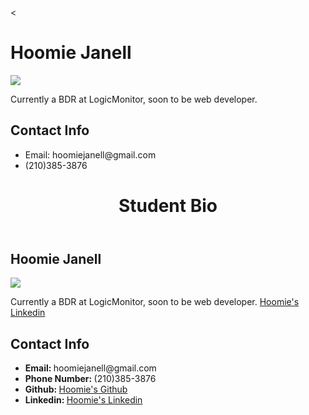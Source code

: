<<DocTYPE html>
<html>
<head>
    <title>Hoomie's Thursday Bio</title>
</head>

<body>
    <h1>Hoomie Janell</h1>
    <img src= 'https://pbs.twimg.com/profile_images/1139915252395626496/xM8lDLMR_400x400.jpg'>
    <p>Currently a BDR at LogicMonitor, soon to be web developer.</p>
    <h2>Contact Info</h2>
    <ul>
        <li>Email: hoomiejanell@gmail.com</ui>
        <li>(210)385-3876</ui>
    </ul>     
    <header>
        <h1>Student Bio</h1>
    </header>
    <div>
         <section>
            <h2>Hoomie Janell</h2>
            <img src= 'https://pbs.twimg.com/profile_images/1139915252395626496/xM8lDLMR_400x400.jpg' />
            <p>Currently a BDR at LogicMonitor, soon to be web developer.
               <a href="http://www.linkedin.com/in/hoomie-naser">Hoomie's Linkedin</a>
            </p>
         </section>
         <section>
         <h2>Contact Info</h2>
         <ul>
            <li><strong>Email: </strong>hoomiejanell@gmail.com</li>
            <li><strong>Phone Number: </strong>(210)385-3876</li>
            <li><strong>Github: </strong><a href="https://github.com/HoomieJanell">Hoomie's Github</a></li>
           <li><strong>Linkedin: </strong><a href="https://www.linkedin.com/in/hoomie-naser">Hoomie's Linkedin</a<li>
         </ul> 
         </section> 
    </div>   
</body>

</html>
</DocTYPE> 
</html> 
